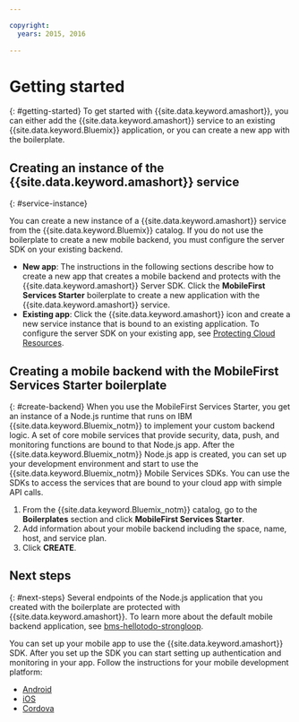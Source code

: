 ```yaml
---

copyright:
  years: 2015, 2016
  
---
```


# Getting started
{: #getting-started}
To get started with {{site.data.keyword.amashort}}, you can either add the {{site.data.keyword.amashort}} service to an existing {{site.data.keyword.Bluemix}} application, or you can create a new app with the boilerplate.  

## Creating an instance of the {{site.data.keyword.amashort}} service
{: #service-instance}

You can create a new instance of a {{site.data.keyword.amashort}} service from the {{site.data.keyword.Bluemix}} catalog.  If you do not use the boilerplate to create a new mobile backend, you must configure the server SDK on your existing backend.


  * **New app**: The instructions in the following sections describe how to create a new app that creates a mobile backend and protects with the {{site.data.keyword.amashort}} Server SDK. Click the **MobileFirst Services Starter** boilerplate to create a new application with the {{site.data.keyword.amashort}} service.
  * **Existing app**: Click the {{site.data.keyword.amashort}} icon and create a new service instance that is bound to an existing application. To configure the server SDK on your existing app, see [Protecting Cloud Resources](protecting-resources.html).


## Creating a mobile backend with the MobileFirst Services Starter boilerplate
{: #create-backend}
When you use the MobileFirst Services Starter, you get an instance of a Node.js runtime that runs on IBM {{site.data.keyword.Bluemix_notm}} to implement your custom backend logic. A set of core mobile services that provide security, data, push, and monitoring functions are bound to that Node.js app. After the {{site.data.keyword.Bluemix_notm}} Node.js app is created, you can set up your development environment and start to use the {{site.data.keyword.Bluemix_notm}} Mobile Services SDKs. You can use the SDKs to access the services that are bound to your cloud app with simple API calls.

1. From the {{site.data.keyword.Bluemix_notm}} catalog, go to the **Boilerplates** section and click **MobileFirst Services Starter**.
1. Add information about your mobile backend including the space, name, host, and service plan.
1. Click **CREATE**.



## Next steps
{: #next-steps}
Several endpoints of the Node.js application that you created with the boilerplate are protected with {{site.data.keyword.amashort}}. To learn more about the default mobile backend application, see  [bms-hellotodo-strongloop](https://github.com/ibm-bluemix-mobile-services/bms-hellotodo-strongloop).

You can set up your mobile app to use the {{site.data.keyword.amashort}} SDK.  After you set up the SDK you can start setting up authentication and monitoring in your app.  Follow the instructions for your mobile development platform:

* [Android](getting-started-android.html)
* [iOS](getting-started-ios.html)
* [Cordova](getting-started-cordova.html)
